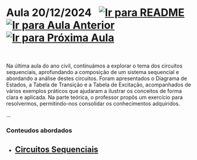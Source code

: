 # Aula 20/12/2024 &nbsp; [![Ir para README](https://img.shields.io/badge/Indice-Verde?style=for-the-badge)](../README.md#indice) &nbsp; [![Ir para Aula Anterior](https://img.shields.io/badge/Anterior-Aula%2011-007ACC?style=for-the-badge)](../aulas/13-12-2024.md) [![Ir para Próxima Aula](https://img.shields.io/badge/Próxima-Aula%2013-007ACC?style=for-the-badge)](../aulas/10-01-2025.md)

<br>

<p>
  
Na última aula do ano civil, continuámos a explorar o tema dos circuitos sequenciais, aprofundando a composição de um sistema sequencial e abordando a análise destes circuitos. Foram apresentados o Diagrama de Estados, a Tabela de Transição e a Tabela de Excitação, acompanhados de vários exemplos práticos que ajudaram a ilustrar os conceitos de forma clara e aplicada. Na parte teórica, o professor propôs um exercício para resolvermos, permitindo-nos consolidar os conhecimentos adquiridos.

</p>

<p> 
...
</p>

### Conteudos abordados

- [Circuitos Sequenciais](../apontamentos/circuitos_sequenciais/conceito.md)
    - 
